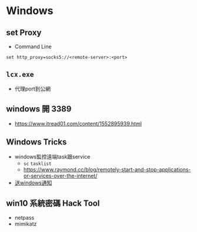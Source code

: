 # Windows

## set Proxy

* Command Line
```batch
set http_proxy=socks5://<remote-server>:<port>
```

## `lcx.exe`
* 代理port到公網

## windows 開 3389
* https://www.itread01.com/content/1552895939.html

## Windows Tricks
* windows監控遠端task跟service
    - `sc` `tasklist`
    - https://www.raymond.cc/blog/remotely-start-and-stop-applications-or-services-over-the-internet/
* [送windows通知](http://vaskovsky.net/notify-send/)

## win10 系統密碼 Hack Tool
* netpass
* mimikatz


